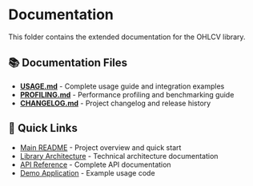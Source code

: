 # Documentation

This folder contains the extended documentation for the OHLCV library.

## 📚 Documentation Files

- **[USAGE.md](USAGE.md)** - Complete usage guide and integration examples
- **[PROFILING.md](PROFILING.md)** - Performance profiling and benchmarking guide  
- **[CHANGELOG.md](CHANGELOG.md)** - Project changelog and release history

## 🔗 Quick Links

- [Main README](../README.md) - Project overview and quick start
- [Library Architecture](../lib/README.md) - Technical architecture documentation
- [API Reference](../lib/ohlcv.zig) - Complete API documentation
- [Demo Application](../demo.zig) - Example usage code